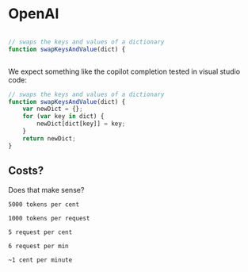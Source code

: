 # OpenAI

```javascript {.example1}

// swaps the keys and values of a dictionary
function swapKeysAndValue(dict) {



```


We expect something like the copilot completion tested in visual studio code:

```javascript
// swaps the keys and values of a dictionary
function swapKeysAndValue(dict) {
    var newDict = {};
    for (var key in dict) {
        newDict[dict[key]] = key;
    }
    return newDict;
}
```





<script>

  import OpenAI from "./openai.js"
  
  
(async () => {
  var code = lively.query(this, ".example1").textContent
  var data = await OpenAI.completeCode(code)

    var inspector = await (<lively-inspector></lively-inspector>)
      inspector.inspect(data) 

  var code = document.createElement("pre")
  code.textContent = data.completion

  return <div><h3>RESULT:</h3> {code}<h4>Data</h4> {inspector}</div>
  
})()


</script>

## Costs?

Does that make sense?

```
5000 tokens per cent

1000 tokens per request

5 request per cent

6 request per min

~1 cent per minute

```





